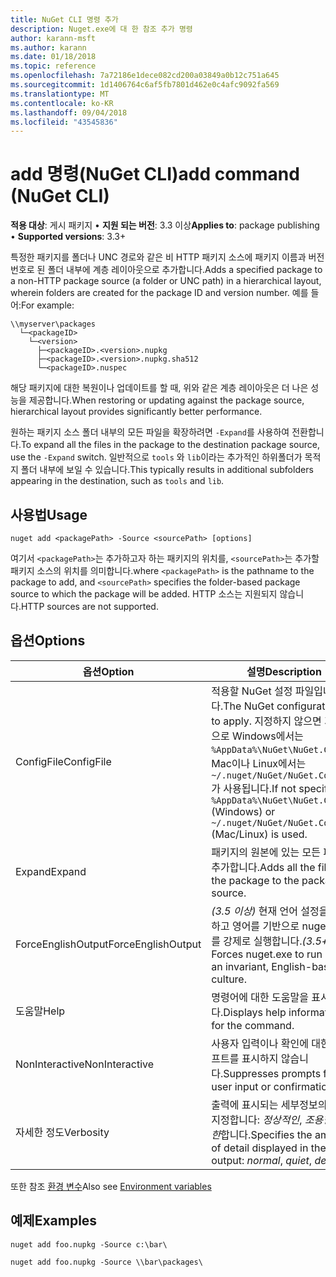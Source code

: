 ```yaml
---
title: NuGet CLI 명령 추가
description: Nuget.exe에 대 한 참조 추가 명령
author: karann-msft
ms.author: karann
ms.date: 01/18/2018
ms.topic: reference
ms.openlocfilehash: 7a72186e1dece082cd200a03849a0b12c751a645
ms.sourcegitcommit: 1d1406764c6af5fb7801d462e0c4afc9092fa569
ms.translationtype: MT
ms.contentlocale: ko-KR
ms.lasthandoff: 09/04/2018
ms.locfileid: "43545836"
---
```

# <a name="add-command-nuget-cli"></a><span data-ttu-id="b1bba-103">add 명령(NuGet CLI)</span><span class="sxs-lookup"><span data-stu-id="b1bba-103">add command (NuGet CLI)</span></span>

<span data-ttu-id="b1bba-104">**적용 대상**: 게시 패키지 &bullet; **지원 되는 버전**: 3.3 이상</span><span class="sxs-lookup"><span data-stu-id="b1bba-104">**Applies to**: package publishing &bullet; **Supported versions**: 3.3+</span></span>

<span data-ttu-id="b1bba-105">특정한 패키지를 폴더나 UNC 경로와 같은 비 HTTP 패키지 소스에 패키지 이름과 버전 번호로 된 폴더 내부에 계층 레이아웃으로 추가합니다.</span><span class="sxs-lookup"><span data-stu-id="b1bba-105">Adds a specified package to a non-HTTP package source (a folder or UNC path) in a hierarchical layout, wherein folders are created for the package ID and version number.</span></span> <span data-ttu-id="b1bba-106">예를 들어:</span><span class="sxs-lookup"><span data-stu-id="b1bba-106">For example:</span></span>

    \\myserver\packages
      └─<packageID>
        └─<version>
          ├─<packageID>.<version>.nupkg
          ├─<packageID>.<version>.nupkg.sha512
          └─<packageID>.nuspec

<span data-ttu-id="b1bba-107">해당 패키지에 대한 복원이나 업데이트를 할 때, 위와 같은 계층 레이아웃은 더 나은 성능을 제공합니다.</span><span class="sxs-lookup"><span data-stu-id="b1bba-107">When restoring or updating against the package source, hierarchical layout provides significantly better performance.</span></span>

<span data-ttu-id="b1bba-108">원하는 패키지 소스 폴더 내부의 모든 파일을 확장하려면 `-Expand`를 사용하여 전환합니다.</span><span class="sxs-lookup"><span data-stu-id="b1bba-108">To expand all the files in the package to the destination package source, use the `-Expand` switch.</span></span> <span data-ttu-id="b1bba-109">일반적으로 `tools` 와 `lib`이라는 추가적인 하위폴더가 목적지 폴더 내부에 보일 수 있습니다.</span><span class="sxs-lookup"><span data-stu-id="b1bba-109">This typically results in additional subfolders appearing in the destination, such as `tools` and `lib`.</span></span>

## <a name="usage"></a><span data-ttu-id="b1bba-110">사용법</span><span class="sxs-lookup"><span data-stu-id="b1bba-110">Usage</span></span>

```cli
nuget add <packagePath> -Source <sourcePath> [options]
```

<span data-ttu-id="b1bba-111">여기서 `<packagePath>`는 추가하고자 하는 패키지의 위치를, `<sourcePath>`는 추가할 패키지 소스의 위치를 의미합니다.</span><span class="sxs-lookup"><span data-stu-id="b1bba-111">where `<packagePath>` is the pathname to the package to add, and `<sourcePath>` specifies the folder-based package source to which the package will be added.</span></span> <span data-ttu-id="b1bba-112">HTTP 소스는 지원되지 않습니다.</span><span class="sxs-lookup"><span data-stu-id="b1bba-112">HTTP sources are not supported.</span></span>

## <a name="options"></a><span data-ttu-id="b1bba-113">옵션</span><span class="sxs-lookup"><span data-stu-id="b1bba-113">Options</span></span>

| <span data-ttu-id="b1bba-114">옵션</span><span class="sxs-lookup"><span data-stu-id="b1bba-114">Option</span></span> | <span data-ttu-id="b1bba-115">설명</span><span class="sxs-lookup"><span data-stu-id="b1bba-115">Description</span></span> |
| --- | --- |
| <span data-ttu-id="b1bba-116">ConfigFile</span><span class="sxs-lookup"><span data-stu-id="b1bba-116">ConfigFile</span></span> | <span data-ttu-id="b1bba-117">적용할 NuGet 설정 파일입니다.</span><span class="sxs-lookup"><span data-stu-id="b1bba-117">The NuGet configuration file to apply.</span></span> <span data-ttu-id="b1bba-118">지정하지 않으면 기본적으로 Windows에서는 `%AppData%\NuGet\NuGet.Config`, Mac이나 Linux에서는 `~/.nuget/NuGet/NuGet.Config`가 사용됩니다.</span><span class="sxs-lookup"><span data-stu-id="b1bba-118">If not specified, `%AppData%\NuGet\NuGet.Config` (Windows) or `~/.nuget/NuGet/NuGet.Config` (Mac/Linux) is used.</span></span>|
| <span data-ttu-id="b1bba-119">Expand</span><span class="sxs-lookup"><span data-stu-id="b1bba-119">Expand</span></span> | <span data-ttu-id="b1bba-120">패키지의 원본에 있는 모든 파일을 추가합니다.</span><span class="sxs-lookup"><span data-stu-id="b1bba-120">Adds all the files in the package to the package source.</span></span> |
| <span data-ttu-id="b1bba-121">ForceEnglishOutput</span><span class="sxs-lookup"><span data-stu-id="b1bba-121">ForceEnglishOutput</span></span> | <span data-ttu-id="b1bba-122">*(3.5 이상)*  현재 언어 설정을 무시하고 영어를 기반으로 nuget.exe를 강제로 실행합니다.</span><span class="sxs-lookup"><span data-stu-id="b1bba-122">*(3.5+)* Forces nuget.exe to run using an invariant, English-based culture.</span></span> |
| <span data-ttu-id="b1bba-123">도움말</span><span class="sxs-lookup"><span data-stu-id="b1bba-123">Help</span></span> | <span data-ttu-id="b1bba-124">명령어에 대한 도움말을 표시합니다.</span><span class="sxs-lookup"><span data-stu-id="b1bba-124">Displays help information for the command.</span></span> |
| <span data-ttu-id="b1bba-125">NonInteractive</span><span class="sxs-lookup"><span data-stu-id="b1bba-125">NonInteractive</span></span> | <span data-ttu-id="b1bba-126">사용자 입력이나 확인에 대한 프롬프트를 표시하지 않습니다.</span><span class="sxs-lookup"><span data-stu-id="b1bba-126">Suppresses prompts for user input or confirmations.</span></span> |
| <span data-ttu-id="b1bba-127">자세한 정도</span><span class="sxs-lookup"><span data-stu-id="b1bba-127">Verbosity</span></span> | <span data-ttu-id="b1bba-128">출력에 표시되는 세부정보의 양을 지정합니다: *정상적인*, *조용한*, *자세한*합니다.</span><span class="sxs-lookup"><span data-stu-id="b1bba-128">Specifies the amount of detail displayed in the output: *normal*, *quiet*, *detailed*.</span></span> |

<span data-ttu-id="b1bba-129">또한 참조 [환경 변수](cli-ref-environment-variables.md)</span><span class="sxs-lookup"><span data-stu-id="b1bba-129">Also see [Environment variables](cli-ref-environment-variables.md)</span></span>

## <a name="examples"></a><span data-ttu-id="b1bba-130">예제</span><span class="sxs-lookup"><span data-stu-id="b1bba-130">Examples</span></span>

```cli
nuget add foo.nupkg -Source c:\bar\

nuget add foo.nupkg -Source \\bar\packages\
```
